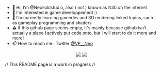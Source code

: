 - 👋 Hi, I’m @Neokoldstudio, also ( not ) known as N30 on the internet
- 👀 I'm interested in game developpement :)
- 🌱 I’m currently learning gamedev and 3D rendering linked topics, such as gameplay programming and shaders
- ⚠️ If this github page seems empty, it's mainly because github isn't actually a place I actively put code onto, but I will start to do it more and more!
- 📫 How to reach me : Twitter [@VP__Neo](https://twitter.com/VP__Neo)

<p align="center">
<img src="https://github-readme-stats.vercel.app/api?username=Neokoldstudio&show_icons=true&theme=github_dark"> 
<img src="https://github-readme-stats.vercel.app/api/top-langs/?username=Neokoldstudio&theme=github_dark&layout=compact">
</p>

// This README page is a work in progress //
<!---
Neokoldstudio/Neokoldstudio is a ✨ special ✨ repository because its `README.md` (this file) appears on your GitHub profile.
You can click the Preview link to take a look at your changes.
--->
